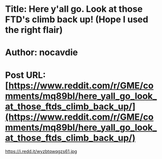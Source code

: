 # Title: Here y'all go. Look at those FTD's climb back up! (Hope I used the right flair)
# Author: nocavdie
# Post URL: [https://www.reddit.com/r/GME/comments/mq89bl/here_yall_go_look_at_those_ftds_climb_back_up/](https://www.reddit.com/r/GME/comments/mq89bl/here_yall_go_look_at_those_ftds_climb_back_up/)


https://i.redd.it/wyzbtqwqgzs61.jpg